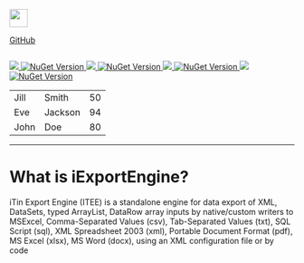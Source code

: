 <p align="left">
  <img src="https://cdn.rawgit.com/iAJTin/iExportEngine/master/nuget/iTin.Export.png"  
       height="32">
</p>

[GitHub](https://github.com/iAJTin/iExportEngine)
<p align="left">
  <img alt="" src="https://img.shields.io/badge/iTin-iExportEngine-green.svg?style=flat" />
</p>

<p align="left">
  <a href="https://www.nuget.org/packages/iTin.Export.Core/">
    <img src="https://img.shields.io/badge/-iTin.Export.Core-green.svg?style=flat" />
    <img alt="NuGet Version" src="https://img.shields.io/nuget/v/iTin.Export.Core.svg" /> 
  </a>
  
  <a href="https://www.nuget.org/packages/iTin.Export.Writers.Adobe/">
    <img src="https://img.shields.io/badge/-iTin.Export.Writers.Adobe-green.svg?style=flat" />
    <img alt="NuGet Version" src="https://img.shields.io/nuget/v/iTin.Export.Writers.Adobe.svg" /> 
  </a>
  <a href="https://www.nuget.org/packages/iTin.Export.Writers.OpenXml.Xlsx/">
    <img src="https://img.shields.io/badge/-iTin.Export.Writers.OpenXml.Xlsx-green.svg?style=flat" />
    <img alt="NuGet Version" src="https://img.shields.io/nuget/v/iTin.Export.Writers.OpenXml.Xlsx.svg" /> 
  </a>

  <a href="https://www.nuget.org/packages/iTin.Export.Writers.OpenXml.DocX/">
    <img src="https://img.shields.io/badge/-iTin.Export.Writers.OpenXml.DocX-green.svg?style=flat" />
    <img alt="NuGet Version" src="https://img.shields.io/nuget/v/iTin.Export.Writers.OpenXml.DocX.svg" /> 
  </a>
</p>

<table style="width:100%">
  <tr>
    <td>Jill</td>
    <td>Smith</td>
    <td>50</td>
  </tr>
  <tr>
    <td>Eve</td>
    <td>Jackson</td>
    <td>94</td>
  </tr>
  <tr>
    <td>John</td>
    <td>Doe</td>
    <td>80</td>
  </tr>
</table>

***

# What is iExportEngine?

iTin Export Engine (ITEE) is a standalone engine for data export of XML, DataSets, typed ArrayList, DataRow array inputs by native/custom writers to MSExcel, Comma-Separated Values (csv), Tab-Separated Values (txt), SQL Script (sql), XML Spreadsheet 2003 (xml), Portable Document Format (pdf), MS Excel (xlsx), MS Word (docx), using an XML configuration file or by code
